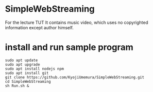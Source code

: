 # SimpleWebStreaming
For the lecture TUT
It contains music video, which uses no copyrighted information except author himself.

# install and run sample program
```
sudo apt update
sudo apt upgrade
sudo apt install nodejs npm
sudo apt install git
git clone https://github.com/KyojiUmemura/SimpleWebStreaming.git
cd SimpleWebStreaming
sh Run.sh &
```
